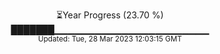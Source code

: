 <p align="center">
⏳Year Progress (23.70 %) <br>
███████▁▁▁▁▁▁▁▁▁▁▁▁▁▁▁▁▁▁▁▁▁▁▁ <br>
<sub>Updated: Tue, 28 Mar 2023 12:03:15 GMT</sub>
</p>

